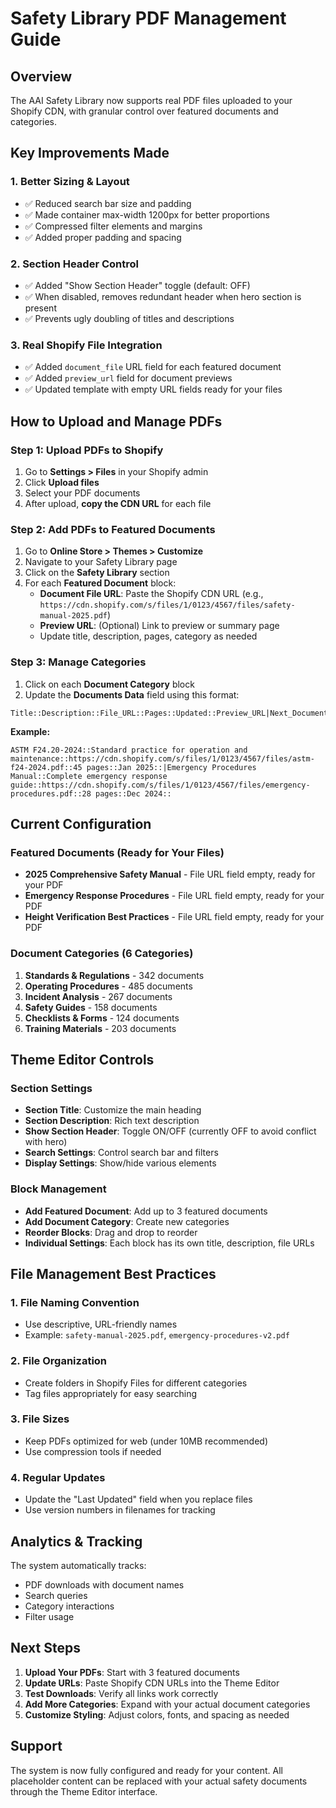# Safety Library PDF Management Guide

## Overview
The AAI Safety Library now supports real PDF files uploaded to your Shopify CDN, with granular control over featured documents and categories.

## Key Improvements Made

### 1. **Better Sizing & Layout**
- ✅ Reduced search bar size and padding
- ✅ Made container max-width 1200px for better proportions
- ✅ Compressed filter elements and margins
- ✅ Added proper padding and spacing

### 2. **Section Header Control**
- ✅ Added "Show Section Header" toggle (default: OFF)
- ✅ When disabled, removes redundant header when hero section is present
- ✅ Prevents ugly doubling of titles and descriptions

### 3. **Real Shopify File Integration**
- ✅ Added `document_file` URL field for each featured document
- ✅ Added `preview_url` field for document previews
- ✅ Updated template with empty URL fields ready for your files

## How to Upload and Manage PDFs

### Step 1: Upload PDFs to Shopify
1. Go to **Settings > Files** in your Shopify admin
2. Click **Upload files**
3. Select your PDF documents
4. After upload, **copy the CDN URL** for each file

### Step 2: Add PDFs to Featured Documents
1. Go to **Online Store > Themes > Customize**
2. Navigate to your Safety Library page
3. Click on the **Safety Library** section
4. For each **Featured Document** block:
   - **Document File URL**: Paste the Shopify CDN URL (e.g., `https://cdn.shopify.com/s/files/1/0123/4567/files/safety-manual-2025.pdf`)
   - **Preview URL**: (Optional) Link to preview or summary page
   - Update title, description, pages, category as needed

### Step 3: Manage Categories
1. Click on each **Document Category** block
2. Update the **Documents Data** field using this format:

```
Title::Description::File_URL::Pages::Updated::Preview_URL|Next_Document::Description::URL::Pages::Date::
```

**Example:**
```
ASTM F24.20-2024::Standard practice for operation and maintenance::https://cdn.shopify.com/s/files/1/0123/4567/files/astm-f24-2024.pdf::45 pages::Jan 2025::|Emergency Procedures Manual::Complete emergency response guide::https://cdn.shopify.com/s/files/1/0123/4567/files/emergency-procedures.pdf::28 pages::Dec 2024::
```

## Current Configuration

### Featured Documents (Ready for Your Files)
- **2025 Comprehensive Safety Manual** - File URL field empty, ready for your PDF
- **Emergency Response Procedures** - File URL field empty, ready for your PDF  
- **Height Verification Best Practices** - File URL field empty, ready for your PDF

### Document Categories (6 Categories)
1. **Standards & Regulations** - 342 documents
2. **Operating Procedures** - 485 documents
3. **Incident Analysis** - 267 documents
4. **Safety Guides** - 158 documents
5. **Checklists & Forms** - 124 documents
6. **Training Materials** - 203 documents

## Theme Editor Controls

### Section Settings
- **Section Title**: Customize the main heading
- **Section Description**: Rich text description
- **Show Section Header**: Toggle ON/OFF (currently OFF to avoid conflict with hero)
- **Search Settings**: Control search bar and filters
- **Display Settings**: Show/hide various elements

### Block Management
- **Add Featured Document**: Add up to 3 featured documents
- **Add Document Category**: Create new categories
- **Reorder Blocks**: Drag and drop to reorder
- **Individual Settings**: Each block has its own title, description, file URLs

## File Management Best Practices

### 1. File Naming Convention
- Use descriptive, URL-friendly names
- Example: `safety-manual-2025.pdf`, `emergency-procedures-v2.pdf`

### 2. File Organization
- Create folders in Shopify Files for different categories
- Tag files appropriately for easy searching

### 3. File Sizes
- Keep PDFs optimized for web (under 10MB recommended)
- Use compression tools if needed

### 4. Regular Updates
- Update the "Last Updated" field when you replace files
- Use version numbers in filenames for tracking

## Analytics & Tracking

The system automatically tracks:
- PDF downloads with document names
- Search queries
- Category interactions
- Filter usage

## Next Steps

1. **Upload Your PDFs**: Start with 3 featured documents
2. **Update URLs**: Paste Shopify CDN URLs into the Theme Editor
3. **Test Downloads**: Verify all links work correctly
4. **Add More Categories**: Expand with your actual document categories
5. **Customize Styling**: Adjust colors, fonts, and spacing as needed

## Support

The system is now fully configured and ready for your content. All placeholder content can be replaced with your actual safety documents through the Theme Editor interface.
